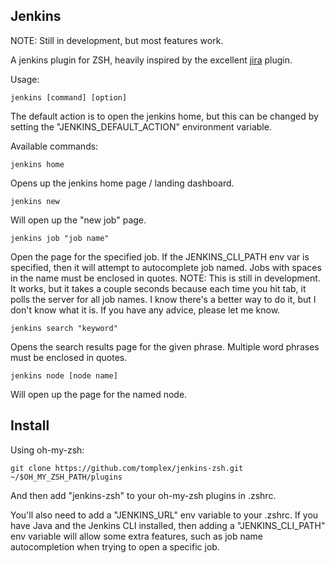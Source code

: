 Jenkins
---

NOTE: Still in development, but most features work.

A jenkins plugin for ZSH, heavily inspired by the excellent [jira](https://github.com/robbyrussell/oh-my-zsh/tree/master/plugins/jira) plugin.

Usage:

    jenkins [command] [option]

The default action is to open the jenkins home, but this can be changed by setting the "JENKINS_DEFAULT_ACTION" environment variable.

Available commands:

    jenkins home

Opens up the jenkins home page / landing dashboard.

    jenkins new

Will open up the "new job" page.

    jenkins job "job name"

Open the page for the specified job. If the JENKINS_CLI_PATH env var is specified, then it will attempt to autocomplete job named. Jobs with spaces in the name must be enclosed in quotes. NOTE: This is still in development. It works, but it takes a couple seconds because each time you hit tab, it polls the server for all job names. I know there's a better way to do it, but I don't know what it is. If you have any advice, please let me know.

    jenkins search "keyword"

Opens the search results page for the given phrase. Multiple word phrases must be enclosed in quotes.

    jenkins node [node name]

Will open up the page for the named node.

Install
---

Using oh-my-zsh:

    git clone https://github.com/tomplex/jenkins-zsh.git ~/$OH_MY_ZSH_PATH/plugins

And then add "jenkins-zsh" to your oh-my-zsh plugins in .zshrc.

You'll also need to add a "JENKINS_URL" env variable to your .zshrc. If you have Java and the Jenkins CLI installed, then adding a "JENKINS_CLI_PATH" env variable will allow some extra features, such as job name autocompletion when trying to open a specific job. 



